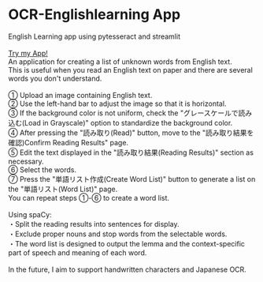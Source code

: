 # OCR-Englishlearning App
English Learning app using pytesseract and streamlit<br>
<br>
<a href="https://ocr-englishlearning-tlpyxbwodxhbjzsn8gvizy.streamlit.app/">Try my App!</a>
<br>
An application for creating a list of unknown words from English text.<br>
This is useful when you read an English text on paper and there are several words you don't understand.<br>
<br>
① Upload an image containing English text.<br>
② Use the left-hand bar to adjust the image so that it is horizontal.<br>
③ If the background color is not uniform, check the "グレースケールで読み込む(Load in Grayscale)" option to standardize the background color.<br>
④ After pressing the "読み取り(Read)" button, move to the "読み取り結果を確認)Confirm Reading Results" page.<br>
⑤ Edit the text displayed in the "読み取り結果(Reading Results)" section as necessary.<br>
⑥ Select the words.<br>
⑦ Press the "単語リスト作成(Create Word List)" button to generate a list on the "単語リスト(Word List)" page.<br>
You can repeat steps ①-⑥ to create a word list.<br>
<br>
Using spaCy:<br>
・Split the reading results into sentences for display.<br>
・Exclude proper nouns and stop words from the selectable words.<br>
・The word list is designed to output the lemma and the context-specific part of speech and meaning of each word.<br>
<br>
In the future, I aim to support handwritten characters and Japanese OCR.
